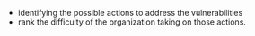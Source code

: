 
- identifying the possible actions to address the vulnerabilities
- rank the difficulty of the organization taking on those actions.
